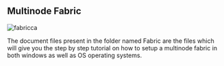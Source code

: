## Multinode Fabric

![fabricca](https://user-images.githubusercontent.com/36883383/44055586-734d7370-9f63-11e8-8e3f-b12176c888bf.png)



The document files present in the folder named Fabric are the files which will give you the step by step tutorial on how to
setup a multinode fabric in both windows as well as OS operating systems.
